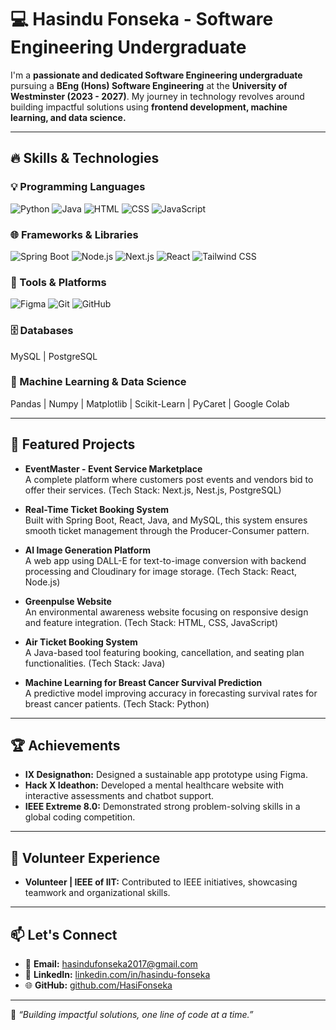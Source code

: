 # 💻 Hasindu Fonseka - Software Engineering Undergraduate


I'm a **passionate and dedicated Software Engineering undergraduate** pursuing a **BEng (Hons) Software Engineering** at the **University of Westminster (2023 - 2027)**. My journey in technology revolves around building impactful solutions using **frontend development, machine learning, and data science.**

---

## 🔥 Skills & Technologies
### 💡 Programming Languages
![Python](https://img.shields.io/badge/Python-3776AB?style=for-the-badge&logo=python&logoColor=white) ![Java](https://img.shields.io/badge/Java-ED8B00?style=for-the-badge&logo=java&logoColor=white) ![HTML](https://img.shields.io/badge/HTML-E34F26?style=for-the-badge&logo=html5&logoColor=white) ![CSS](https://img.shields.io/badge/CSS-1572B6?style=for-the-badge&logo=css3&logoColor=white) ![JavaScript](https://img.shields.io/badge/JavaScript-F7DF1E?style=for-the-badge&logo=javascript&logoColor=black)

### 🌐 Frameworks & Libraries
![Spring Boot](https://img.shields.io/badge/Spring_Boot-6DB33F?style=for-the-badge&logo=spring&logoColor=white) ![Node.js](https://img.shields.io/badge/Node.js-339933?style=for-the-badge&logo=nodedotjs&logoColor=white) ![Next.js](https://img.shields.io/badge/Next.js-000000?style=for-the-badge&logo=nextdotjs&logoColor=white) ![React](https://img.shields.io/badge/React-20232A?style=for-the-badge&logo=react&logoColor=61DAFB) ![Tailwind CSS](https://img.shields.io/badge/Tailwind_CSS-38B2AC?style=for-the-badge&logo=tailwind-css&logoColor=white)

### 🧩 Tools & Platforms
![Figma](https://img.shields.io/badge/Figma-F24E1E?style=for-the-badge&logo=figma&logoColor=white) ![Git](https://img.shields.io/badge/Git-F05032?style=for-the-badge&logo=git&logoColor=white) ![GitHub](https://img.shields.io/badge/GitHub-181717?style=for-the-badge&logo=github&logoColor=white)

### 🗄️ Databases
MySQL | PostgreSQL

### 🤖 Machine Learning & Data Science
Pandas | Numpy | Matplotlib | Scikit-Learn | PyCaret | Google Colab

---

## 📌 Featured Projects
- **EventMaster - Event Service Marketplace**  
  A complete platform where customers post events and vendors bid to offer their services. (Tech Stack: Next.js, Nest.js, PostgreSQL)

- **Real-Time Ticket Booking System**  
  Built with Spring Boot, React, Java, and MySQL, this system ensures smooth ticket management through the Producer-Consumer pattern.

- **AI Image Generation Platform**  
  A web app using DALL-E for text-to-image conversion with backend processing and Cloudinary for image storage. (Tech Stack: React, Node.js)

- **Greenpulse Website**  
  An environmental awareness website focusing on responsive design and feature integration. (Tech Stack: HTML, CSS, JavaScript)

- **Air Ticket Booking System**  
  A Java-based tool featuring booking, cancellation, and seating plan functionalities. (Tech Stack: Java)

- **Machine Learning for Breast Cancer Survival Prediction**  
  A predictive model improving accuracy in forecasting survival rates for breast cancer patients. (Tech Stack: Python)

---

## 🏆 Achievements
- **IX Designathon:** Designed a sustainable app prototype using Figma.
- **Hack X Ideathon:** Developed a mental healthcare website with interactive assessments and chatbot support.
- **IEEE Extreme 8.0:** Demonstrated strong problem-solving skills in a global coding competition.

---

## 🤝 Volunteer Experience
- **Volunteer | IEEE of IIT:** Contributed to IEEE initiatives, showcasing teamwork and organizational skills.

---

## 📫 Let's Connect
- 📧 **Email:** [hasindufonseka2017@gmail.com](mailto:hasindufonseka2017@gmail.com)
- 💼 **LinkedIn:** [linkedin.com/in/hasindu-fonseka](https://www.linkedin.com/in/hasindu-fonseka/)
- 🌐 **GitHub:** [github.com/HasiFonseka](https://github.com/HasiFonseka)

---

🌟 *“Building impactful solutions, one line of code at a time.”*

